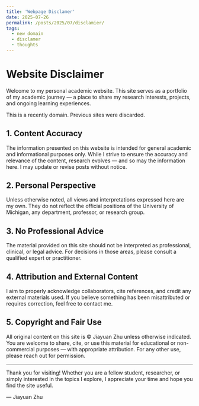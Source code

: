 ```yaml
---
title: 'Webpage Disclamer'
date: 2025-07-26
permalink: /posts/2025/07/disclamier/
tags:
  - new domain
  - disclamer
  - thoughts
---
```


# Website Disclaimer

Welcome to my personal academic website. This site serves as a portfolio of my academic journey — a place to share my research interests, projects, and ongoing learning experiences.

This is a recently domain. Previous sites were discarded. 

## 1. Content Accuracy

The information presented on this website is intended for general academic and informational purposes only. While I strive to ensure the accuracy and relevance of the content, research evolves — and so may the information here. I may update or revise posts without notice.

## 2. Personal Perspective

Unless otherwise noted, all views and interpretations expressed here are my own. They do not reflect the official positions of the University of Michigan, any department, professor, or research group.

## 3. No Professional Advice

The material provided on this site should not be interpreted as professional, clinical, or legal advice. For decisions in those areas, please consult a qualified expert or practitioner.

## 4. Attribution and External Content

I aim to properly acknowledge collaborators, cite references, and credit any external materials used. If you believe something has been misattributed or requires correction, feel free to contact me.

## 5. Copyright and Fair Use

All original content on this site is © Jiayuan Zhu unless otherwise indicated. You are welcome to share, cite, or use this material for educational or non-commercial purposes — with appropriate attribution. For any other use, please reach out for permission.

---

Thank you for visiting! Whether you are a fellow student, researcher, or simply interested in the topics I explore, I appreciate your time and hope you find the site useful.

— Jiayuan Zhu